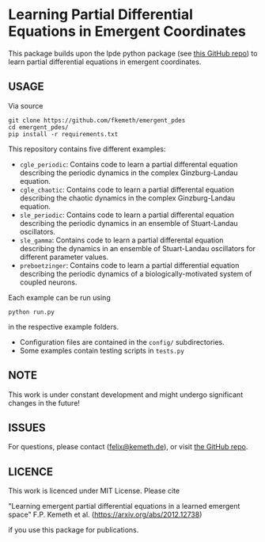# Learning Partial Differential Equations in Emergent Coordinates

This package builds upon the lpde python package (see [this GitHub repo](https://github.com/fkemeth/lpde)) to learn partial differential equations in emergent coordinates.

USAGE
---------


Via source

    git clone https://github.com/fkemeth/emergent_pdes
    cd emergent_pdes/
    pip install -r requirements.txt

This repository contains five different examples:

- `cgle_periodic`: Contains code to learn a partial differental equation describing the periodic dynamics in the complex Ginzburg-Landau equation.
- `cgle_chaotic`: Contains code to learn a partial differental equation describing the chaotic dynamics in the complex Ginzburg-Landau equation.
- `sle_periodic`: Contains code to learn a partial differental equation describing the periodic dynamics in an ensemble of Stuart-Landau oscillators.
- `sle_gamma`: Contains code to learn a partial differental equation describing the dynamics in an ensemble of Stuart-Landau oscillators for different parameter values.
- `preboetzinger`: Contains code to learn a partial differential equation describing the periodic dynamics of a biologically-motivated system of coupled neurons.

Each example can be run using

    python run.py

in the respective example folders.

- Configuration files are contained in the `config/` subdirectories.
- Some examples contain testing scripts in `tests.py`

NOTE
---------

This work is under constant development and might undergo significant changes in the future!

ISSUES
---------

For questions, please contact (<felix@kemeth.de>), or visit [the GitHub repo](https://github.com/fkemeth/lpde).


LICENCE
---------

This work is licenced under MIT License.
Please cite

"Learning emergent partial differential equations
in a learned emergent space"
F.P. Kemeth et al.
(https://arxiv.org/abs/2012.12738)

if you use this package for publications.
